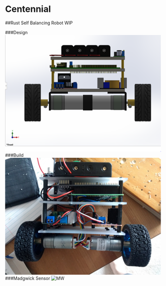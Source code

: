 # Centennial

##Rust Self Balancing Robot WIP

###Design
![Design](doc/Robot_Pic_2.PNG)
###Build
![Build](doc/build.jpg)
###Madgwick Sensor
![MW](doc/madwick.jpg)